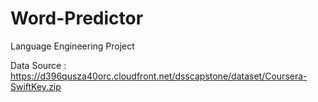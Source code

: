 # Word-Predictor
Language Engineering Project

Data Source : https://d396qusza40orc.cloudfront.net/dsscapstone/dataset/Coursera-SwiftKey.zip 
